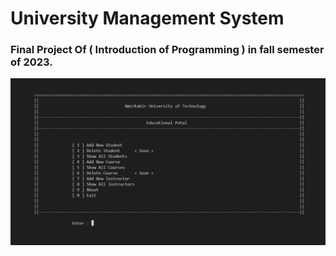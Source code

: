 # University Management System

### Final Project Of ( Introduction of Programming ) in fall semester of 2023.


![alt text](https://github.com/mahmoudi-1798/University-Management-System/blob/master/menu-pic.png?raw=true)
